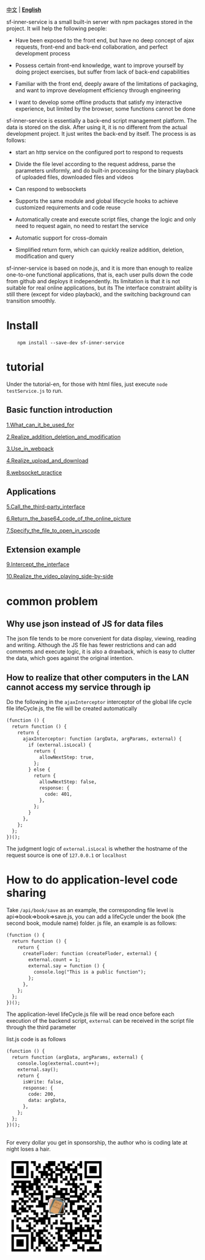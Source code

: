 [<span style="color:#111">中文</span>](https://github.com/xiaodun/sf-inner-service) | [**English**](https://github.com/xiaodun/sf-inner-service/blob/master/README.md)

sf-inner-service is a small built-in server with npm packages stored in the project. It will help the following people:

- Have been exposed to the front end, but have no deep concept of ajax requests, front-end and back-end collaboration, and perfect development process

- Possess certain front-end knowledge, want to improve yourself by doing project exercises, but suffer from lack of back-end capabilities

- Familiar with the front end, deeply aware of the limitations of packaging, and want to improve development efficiency through engineering

- I want to develop some offline products that satisfy my interactive experience, but limited by the browser, some functions cannot be done

sf-inner-service is essentially a back-end script management platform. The data is stored on the disk. After using it, it is no different from the actual development project. It just writes the back-end by itself. The process is as follows:

- start an http service on the configured port to respond to requests

- Divide the file level according to the request address, parse the parameters uniformly, and do built-in processing for the binary playback of uploaded files, downloaded files and videos

- Can respond to websockets

- Supports the same module and global lifecycle hooks to achieve customized requirements and code reuse

- Automatically create and execute script files, change the logic and only need to request again, no need to restart the service

- Automatic support for cross-domain

- Simplified return form, which can quickly realize addition, deletion, modification and query

sf-inner-service is based on node.js, and it is more than enough to realize one-to-one functional applications, that is, each user pulls down the code from github and deploys it independently. Its limitation is that it is not suitable for real online applications, but its The interface constraint ability is still there (except for video playback), and the switching background can transition smoothly.

# Install

```
    npm install --save-dev sf-inner-service

```

# tutorial

Under the tutorial-en, for those with html files, just execute `node testService.js` to run.

## Basic function introduction

[1.What_can_it_be_used_for](https://github.com/xiaodun/sf-inner-service/blob/master/tutorial-en/1.What_can_it_be_used_for/1a.md)

[2.Realize_addition_deletion_and_modification](https://github.com/xiaodun/sf-inner-service/blob/master/tutorial-en/2.Realize_addition_deletion_and_modification/2a.md)

[3.Use_in_webpack](https://github.com/xiaodun/sf-inner-service/blob/master/tutorial-en/3.Use_in_webpack/3a.md)

[4.Realize_upload_and_download](https://github.com/xiaodun/sf-inner-service/blob/master/tutorial-en/4.Realize_upload_and_download/4a.md)

[8.websocket_practice](https://github.com/xiaodun/sf-inner-service/blob/master/tutorial-en/8.websocket_practice/8a.md)

## Applications

[5.Call_the_third-party_interface](https://github.com/xiaodun/sf-inner-service/blob/master/tutorial-en/5.Call_the_third-party_interface/5a.md)

[6.Return_the_base64_code_of_the_online_picture](https://github.com/xiaodun/sf-inner-service/blob/master/tutorial-en/6.Return_the_base64_code_of_the_online_picture/6a.md)

[7.Specify_the_file_to_open_in_vscode](https://github.com/xiaodun/sf-inner-service/blob/master/tutorial-en/7.Specify_the_file_to_open_in_vscode/7a.md)

## Extension example

[9.Intercept_the_interface](https://github.com/xiaodun/sf-inner-service/blob/master/tutorial-en/9.Intercept_the_interface/9a.md)

[10.Realize_the_video_playing_side-by-side](https://github.com/xiaodun/sf-inner-service/blob/master/tutorial-en/10.Realize_the_video_playing_side-by-side/10a.md)

# common problem

## Why use json instead of JS for data files

The json file tends to be more convenient for data display, viewing, reading and writing. Although the JS file has fewer restrictions and can add comments and execute logic, it is also a drawback, which is easy to clutter the data, which goes against the original intention.

## How to realize that other computers in the LAN cannot access my service through ip

Do the following in the `ajaxInterceptor` interceptor of the global life cycle file lifeCycle.js, the file will be created automatically

```
(function () {
  return function () {
    return {
      ajaxInterceptor: function (argData, argParams, external) {
        if (external.isLocal) {
          return {
            allowNextStep: true,
          };
        } else {
          return {
            allowNextStep: false,
            response: {
              code: 401,
            },
          };
        }
      },
    };
  };
})();
```

The judgment logic of `external.isLocal` is whether the hostname of the request source is one of `127.0.0.1` or `localhost`

# How to do application-level code sharing

Take `/api/book/save` as an example, the corresponding file level is api=>book=>book=>save.js, you can add a lifeCycle under the book (the second book, module name) folder. js file, an example is as follows:

```
(function () {
  return function () {
    return {
      createFloder: function (createFloder, external) {
        external.count = 1;
        external.say = function () {
          console.log("This is a public function");
        };
      },
    };
  };
})();
```

The application-level lifeCycle.js file will be read once before each execution of the backend script, `external` can be received in the script file through the third parameter

list.js code is as follows

```
(function () {
  return function (argData, argParams, external) {
    console.log(external.count++);
    external.say();
    return {
      isWrite: false,
      response: {
        code: 200,
        data: argData,
      },
    };
  };
})();


```

For every dollar you get in sponsorship, the author who is coding late at night loses a hair.

![](./images/zfb.png)
